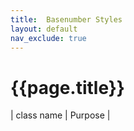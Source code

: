 ```yaml
---
title:  Basenumber Styles
layout: default
nav_exclude: true
---
```

# {{page.title}}

| class name  | Purpose |
